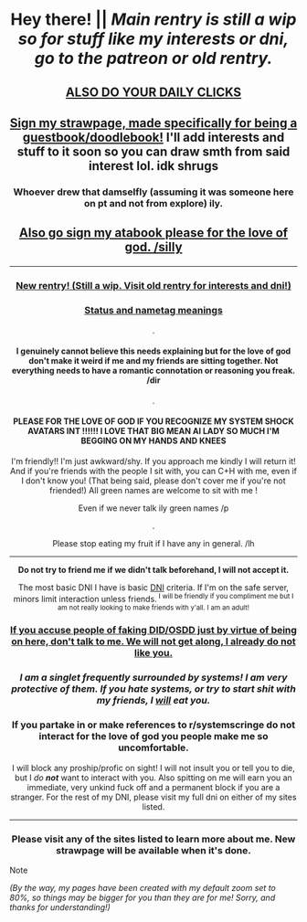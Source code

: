 # *<p align=center>* **Hey there! || *Main rentry is still a wip so for stuff like my interests or dni, go to the patreon or old rentry.***

## *<p align=center>* [ALSO DO YOUR DAILY CLICKS](https://arab.org/click-to-help/palestine/)

## *<p align=center>* [Sign my strawpage, made specifically for being a guestbook/doodlebook!](https://chrispybeans.straw.page/) I'll add interests and stuff to it soon so you can draw smth from said interest lol. idk shrugs
### *<p align=center>* Whoever drew that damselfly (assuming it was someone here on pt and not from explore) ily. 

## *<p align=center>* [Also go sign my atabook please for the love of god. /silly](https://glass-animals.atabook.org/)

---

### *<p align=center>* [New rentry! (Still a wip. Visit old rentry for interests and dni!)](https://rentry.co/Chrissy-beans)

### *<p align=center>* [Status and nametag meanings](https://rentry.co/1-800-SPAMTONG)

<p align=center> .

#### *<p align=center>* I genuinely cannot believe this needs explaining but for the love of god don't make it weird if me and my friends are sitting together. Not everything needs to have a romantic connotation or reasoning you freak. /dir

<p align=center> .

#### <p align=center> PLEASE FOR THE LOVE OF GOD IF YOU RECOGNIZE MY SYSTEM SHOCK AVATARS INT !!!!!! I LOVE THAT BIG MEAN AI LADY SO MUCH I'M BEGGING ON MY HANDS AND KNEES

<p align=center> I'm friendly!! I'm just awkward/shy. If you approach me kindly I will return it! And if you're friends with the people I sit with, you can C+H with me, even if I don't know you! (That being said, please don't cover me if you're not friended!) All green names are welcome to sit with me !

<p align=center> Even if we never talk ily green names /p

<p align=center> .

*<p align=center>* Please stop eating my fruit if I have any in general. /lh

---


*<p align=center>* **__Do not try to friend me if we didn't talk beforehand, I will not accept it.__**

*<p align=center>* The most basic DNI I have is basic [DNI](https://dni-criteria.carrd.co/) criteria. If I'm on the safe server, minors limit interaction unless friends.<sup> I will be friendly if you compliment me but I am not really looking to make friends with y'all. I am an adult!</sup> 

### *<p align=center>* **<ins>If you accuse people of faking DID/OSDD just by virtue of being on here, don't talk to me. We will not get along, I already do not like you.</ins>**

### *<p align=center>* *I am a singlet frequently surrounded by systems! I am very protective of them. If you hate systems, or try to start shit with my friends, I **<ins>will</ins>** eat you.*

### *<p align=center>* If you partake in or make references to r/systemscringe do not interact for the love of god you people make me so uncomfortable. 

*<p align=center>* I will block any proship/profic on sight! I will not insult you or tell you to die, but I *do **not*** want to interact with you. Also spitting on me will earn you an immediate, very unkind fuck off and a permanent block if you are a stranger. For the rest of my DNI, please visit my full dni on either of my sites listed.


---


### *<p align=center>* Please visit any of the sites listed to learn more about me. New strawpage will be available when it's done.

>[!NOTE]
*(By the way, my pages have been created with my default zoom set to 80%, so things may be bigger for you than they are for me! Sorry, and thanks for understanding!)*
